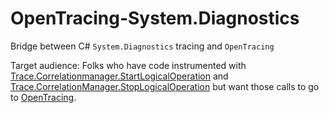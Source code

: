 # OpenTracing-System.Diagnostics
Bridge between C# `System.Diagnostics` tracing and `OpenTracing`

Target audience: Folks who have code instrumented with [Trace.Correlationmanager.StartLogicalOperation](https://docs.microsoft.com/en-us/dotnet/api/system.diagnostics.correlationmanager.startlogicaloperation?redirectedfrom=MSDN&view=netframework-4.7.2#System_Diagnostics_CorrelationManager_StartLogicalOperation) and [Trace.CorrelationManager.StopLogicalOperation](https://docs.microsoft.com/en-us/dotnet/api/system.diagnostics.correlationmanager.stoplogicaloperation?view=netframework-4.7.2) but want those calls to go to [OpenTracing](http://opentracing.io).
